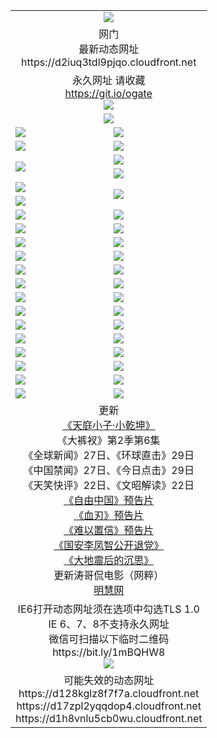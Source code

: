 ﻿<table>
  <tr></tr>
  <tr><td colspan=2 align=center><img src="https://d2iuq3tdl9pjqo.cloudfront.net/Up/oGate.jpg" /></td></tr>
  <tr><td colspan=2 align=center>网门<br>最新动态网址
<br>https://d2iuq3tdl9pjqo.cloudfront.net
    </td>
  </tr>
  <tr>
    <td colspan=2 align=center>永久网址 请收藏<br/><a href="https://git.io/ogate" target="_blank">https://git.io/ogate</a><br/><a href="https://d2iuq3tdl9pjqo.cloudfront.net/Up/0WMGDL2.png" target="_blank"><img src="https://d2iuq3tdl9pjqo.cloudfront.net/Up/0WMGD2.png"/></a></td>
    <!--td align=center>临时网址 微信用<br/><a href="https://bit.ly/1mBQHW8" target="_blank">https://bit.ly/1mBQHW8</a><br/><a href="https://d2iuq3tdl9pjqo.cloudfront.net/Up/0WMGDL3.png" target="_blank"><img src="https://d2iuq3tdl9pjqo.cloudfront.net/Up/0WMGD3.png"/></a></td-->
  </tr>
  <tr>
    <td colspan=2 align=center><a href="https://d2iuq3tdl9pjqo.cloudfront.net/ogUP.aspx?name=0oGate.apk" target="_blank"><img src="https://d2iuq3tdl9pjqo.cloudfront.net/Up/0WMAZ.jpg" /></a></td>
  </tr>
  <tr>
    <td><a href="https://d2iuq3tdl9pjqo.cloudfront.net/ogNice.aspx" target="_blank"><img src="https://d2iuq3tdl9pjqo.cloudfront.net/Up/0WCYY.jpg" /></a></td>
    <td><a href="https://d2iuq3tdl9pjqo.cloudfront.net/onCO.aspx?ob=600%E4%BA%8B%E7%89%A9&op=%E5%A2%9E%E5%88%A0%E6%94%B9&args=WH1~%23%E7%B1%BB%E5%9E%8B6%E6%96%B0%E9%97%BB%7c%23%E7%B1%BB%E5%9E%8B6%E8%AF%84%E8%AE%BA&mode=" target="_blank"><img src="https://d2iuq3tdl9pjqo.cloudfront.net/Up/0WZTT.jpg" /></a></td> 
  </tr>
  <tr>
    <td><a href="https://d2iuq3tdl9pjqo.cloudfront.net/ogDY.aspx" target="_blank"><img src="https://d2iuq3tdl9pjqo.cloudfront.net/Up/0FK.jpg" /></a></td>
    <td><a href="https://d2iuq3tdl9pjqo.cloudfront.net/ogST.aspx" target="_blank"><img src="https://d2iuq3tdl9pjqo.cloudfront.net/Up/0ST.jpg" /></a></td> 
  </tr>
  <tr>
    <td rowspan=2><a href="https://d2iuq3tdl9pjqo.cloudfront.net/ogUP.aspx?name=WJ.mp4&count=T:1,480P:1" target="_blank"><img src="https://d2iuq3tdl9pjqo.cloudfront.net/Up/WJ.jpg" /></a></td>
    <td><a href="https://d2iuq3tdl9pjqo.cloudfront.net/ogUP.aspx?name=11DKC.mp4&count=T:2,2:6,1:16" target="_blank"><img src="https://d2iuq3tdl9pjqo.cloudfront.net/Up/11DKC.jpg" /></a></td> 
  </tr>
  <tr>
    <td><a href="https://d2iuq3tdl9pjqo.cloudfront.net/ogUP.aspx?name=LRSH.mp4&count=W:13,2:10" target="_blank"><img src="https://d2iuq3tdl9pjqo.cloudfront.net/Up/LRSH.jpg" /></a></td>
  </tr>
  <tr>
    <td><a href="https://d2iuq3tdl9pjqo.cloudfront.net/ogUP.aspx?name=JQR.mp4&count=2" target="_blank"><img src="https://d2iuq3tdl9pjqo.cloudfront.net/Up/JQR.jpg" /></a></td>   
    <td rowspan=2><a href="https://d2iuq3tdl9pjqo.cloudfront.net/ogUP.aspx?name=JP.mp4&count=9" target="_blank"><img src="https://d2iuq3tdl9pjqo.cloudfront.net/Up/JP.jpg" /></td>
  </tr>
  <tr>
    <td><div><a href="https://d2iuq3tdl9pjqo.cloudfront.net/ogUP.aspx?name=LRWS.mp4&count=7B:7,6B:44,5A:10,5B:35,4A:14,4B:19,3A:10,3B:26,2A:16,2B:21,1A:23,1B:29&current=7B:7" target="_blank"><img src="https://d2iuq3tdl9pjqo.cloudfront.net/Up/LRWS.jpg" /></a></td>
  </tr>
  <tr>
    <td><a href="https://d2iuq3tdl9pjqo.cloudfront.net/ogUP.aspx?name=SSZJ.mp4&count=SP:6,480P:8" target="_blank"><img src="https://d2iuq3tdl9pjqo.cloudfront.net/Up/SSZJ.jpg" /></a></td>
    <td><a href="https://d2iuq3tdl9pjqo.cloudfront.net/ogUP.aspx?name=WH.mp4" target="_blank"><img src="https://d2iuq3tdl9pjqo.cloudfront.net/Up/WH.jpg" /></a></td>
  </tr>
  <tr>
    <td><a href="https://d2iuq3tdl9pjqo.cloudfront.net/ogUP.aspx?name=ZY.mp4&count=2015:16" target="_blank"><img src="https://d2iuq3tdl9pjqo.cloudfront.net/Up/ZY.jpg" /></a</td>
    <td><a href="https://d2iuq3tdl9pjqo.cloudfront.net/ogUP.aspx?name=XTFY.mp4&count=B:2,A:24" target="_blank"><img src="https://d2iuq3tdl9pjqo.cloudfront.net/Up/XTFY.jpg" /></a></td>
  </tr>
  <tr>
    <td><a href="https://d2iuq3tdl9pjqo.cloudfront.net/ogUP.aspx?name=1LYF.mp4&count=2" target="_blank"><img src="https://d2iuq3tdl9pjqo.cloudfront.net/Up/1LYF0.jpg" /></a></td>
    <td><a href="https://d2iuq3tdl9pjqo.cloudfront.net/ogUP.aspx?name=1ZGC.mp4&count=6" target="_blank"><img src="https://d2iuq3tdl9pjqo.cloudfront.net/Up/1ZGC0.jpg" /></a></td>
  </tr>
  <tr>
    <td><a href="https://d2iuq3tdl9pjqo.cloudfront.net/ogUP.aspx?name=1ZKM.mp4&count=3&current=3" target="_blank"><img src="https://d2iuq3tdl9pjqo.cloudfront.net/Up/1ZKM0.jpg" /></a></td>  
    <td><a href="https://d2iuq3tdl9pjqo.cloudfront.net/ogUP.aspx?name=1WWY.mp4&count=6&current=6" target="_blank"><img src="https://d2iuq3tdl9pjqo.cloudfront.net/Up/1WWY0.jpg" /></a></td>
  </tr>
  <tr>
    <td><a href="https://d2iuq3tdl9pjqo.cloudfront.net/ogUP.aspx?name=10JGY.mp4&count=3" target="_blank"><img src="https://d2iuq3tdl9pjqo.cloudfront.net/Up/10JGY0.jpg" /></a></td>
    <td><a href="https://d2iuq3tdl9pjqo.cloudfront.net/ogUP.aspx?name=10CYS.mp4&count=2" target="_blank"><img src="https://d2iuq3tdl9pjqo.cloudfront.net/Up/10CYS0.jpg" /></a></td>
  </tr>
  <tr>
    <td><a href="https://d2iuq3tdl9pjqo.cloudfront.net/ogUP.aspx?name=4SQQ.mp4&count=201602:20,201601:21&current=201602:20" target="_blank"><img src="https://d2iuq3tdl9pjqo.cloudfront.net/Up/4SQQ0.jpg"/></a></td>
    <td><a href="https://d2iuq3tdl9pjqo.cloudfront.net/ogUP.aspx?name=4SHQ.mp4&count=201602:27,201601:28&current=201602:27" target="_blank"><img src="https://d2iuq3tdl9pjqo.cloudfront.net/Up/4SHQ0.jpg"/></a></td>
  </tr>
  <tr>
    <td><a href="https://d2iuq3tdl9pjqo.cloudfront.net/ogUP.aspx?name=4SZG.mp4&count=201602:20,201601:23&current=201602:20" target="_blank"><img src="https://d2iuq3tdl9pjqo.cloudfront.net/Up/4SZG0.jpg"/></a></td>
    <td><a href="https://d2iuq3tdl9pjqo.cloudfront.net/ogUP.aspx?name=4SDJ.mp4&count=201602A:24,201602B:7,201601A:48,201601B:6&current=201602A:24" target="_blank"><img src="https://d2iuq3tdl9pjqo.cloudfront.net/Up/4SDJ0.jpg"/></a></td>
  </tr>
  <tr>
    <td><a href="https://d2iuq3tdl9pjqo.cloudfront.net/ogUP.aspx?name=4CTX.mp4&count=201602:3,201601:4&current=201602:3" target="_blank"><img src="https://d2iuq3tdl9pjqo.cloudfront.net/Up/4CTX0.jpg"/></a></td>
    <td><a href="https://d2iuq3tdl9pjqo.cloudfront.net/ogUP.aspx?name=4CWZ.mp4&count=201602:3,201601:4&current=201602:3" target="_blank"><img src="https://d2iuq3tdl9pjqo.cloudfront.net/Up/4CWZ0.jpg"/></a></td>
  </tr>
  <tr>
    <td><a href="https://d2iuq3tdl9pjqo.cloudfront.net/onUP.aspx?name=https://dwsfx5awq5vcc.cloudfront.net/" target="_blank"><img src="https://d2iuq3tdl9pjqo.cloudfront.net/Up/0DTW.jpg"/></a></td>
    <td><a href="https://d2iuq3tdl9pjqo.cloudfront.net/onUP.aspx?name=https://d240ns8up8earz.cloudfront.net/acenter/" target="_blank"><img src="https://d2iuq3tdl9pjqo.cloudfront.net/Up/0TDW.jpg" /></a></td>
  </tr>
  <tr>
    <td><a href="https://d2iuq3tdl9pjqo.cloudfront.net/onUP.aspx?name=https://d4508d6vomz2p.cloudfront.net/gb/nsc413.htm" target="_blank"><img src="https://d2iuq3tdl9pjqo.cloudfront.net/Up/0DJY.jpg" /></a></td>
    <td><a href="https://d2iuq3tdl9pjqo.cloudfront.net/onUP.aspx?name=https://d3bxwq7vzudb5l.cloudfront.net/xtr/gb/prog204.html" target="_blank"><img src="https://d2iuq3tdl9pjqo.cloudfront.net/Up/0XTR.jpg" /></a></td>
  </tr>
  <tr>
    <td><a href="https://d2iuq3tdl9pjqo.cloudfront.net/onUP.aspx?name=https://d3aj00iefsmfgc.cloudfront.net/" target="_blank"><img src="https://d2iuq3tdl9pjqo.cloudfront.net/Up/0MHW.jpg" /></a></td>
    <td><a href="https://d2iuq3tdl9pjqo.cloudfront.net/onUP.aspx?name=https://d1lcj91uv80klr.cloudfront.net/" target="_blank"><img src="https://d2iuq3tdl9pjqo.cloudfront.net/Up/0ZJW.jpg" /></a></td>
  </tr>
  <tr>
    <td><a href="https://d2iuq3tdl9pjqo.cloudfront.net/ogUP.aspx?name=0FG.zip" target="_blank"><img src="https://d2iuq3tdl9pjqo.cloudfront.net/Up/0FG.jpg" /></a></td>
    <td><a href="https://d2iuq3tdl9pjqo.cloudfront.net/ogUP.aspx?name=0FGA.apk" target="_blank"><img src="https://d2iuq3tdl9pjqo.cloudfront.net/Up/0FGA.jpg" /></a></td>
  </tr>
  <tr>
    <td><a href="https://d2iuq3tdl9pjqo.cloudfront.net/ogUP.aspx?name=0U.zip" target="_blank"><img src="https://d2iuq3tdl9pjqo.cloudfront.net/Up/0U.jpg" /></a></td>
    <td><a href="https://d2iuq3tdl9pjqo.cloudfront.net/ogUP.aspx?name=0UA.apk" target="_blank"><img src="https://d2iuq3tdl9pjqo.cloudfront.net/Up/0UA.jpg" /></a></td>
  </tr>
  <tr>
    <td><a href="https://d2iuq3tdl9pjqo.cloudfront.net/ogUP.aspx?name=0iPPOTV.zip" target="_blank"><img src="https://d2iuq3tdl9pjqo.cloudfront.net/Up/0iPPOTV.jpg" /></a></td>
    <td><a href="https://d2iuq3tdl9pjqo.cloudfront.net/ogUP.aspx?name=0iNTD.apk" target="_blank"><img src="https://d2iuq3tdl9pjqo.cloudfront.net/Up/0iNTD.jpg" /></a></td>
  </tr>
  <tr>
    <td colspan=2 align=center>更新<br>
      <a href="https://d2iuq3tdl9pjqo.cloudfront.net/ogUP.aspx?name=1XQK.mp4&count=13" target="_blank">《天庭小子·小乾坤》</a><br>
      《大裤衩》第2季第6集<br>
      《全球新闻》27日、《环球直击》29日<br>
      《中国禁闻》27日、《今日点击》29日<br>
      《天笑快评》22日、《文昭解读》22日<br>
      <a href="https://d2iuq3tdl9pjqo.cloudfront.net/ogUP.aspx?name=11ZYZG0.mp4" target="_blank">《自由中国》预告片</a><br>
      <a href="https://d2iuq3tdl9pjqo.cloudfront.net/ogUP.aspx?name=11XR.mp4" target="_blank">《血刃》预告片</a><br>
      <a href="https://d2iuq3tdl9pjqo.cloudfront.net/ogUP.aspx?name=11NYZX.mp4&count=2" target="_blank">《难以置信》预告片</a><br>
      <a href="https://d2iuq3tdl9pjqo.cloudfront.net/ogUP.aspx?name=4LFZ.mp4" target="_blank">《国安李凤智公开退党》</a><br>
      <a href="https://d2iuq3tdl9pjqo.cloudfront.net/ogUP.aspx?name=4DDZHDCS.mp4" target="_blank">《大地震后的沉思》</a><br>
      更新涛哥侃电影（网粹）<br>
      <a href="https://d2iuq3tdl9pjqo.cloudfront.net/onUP.aspx?name=https://www.minghui.org/" target="_blank">明慧网</a></td>
    </td>
  </tr>
  <tr>
    <td colspan=2 align=center>IE6打开动态网址须在选项中勾选TLS 1.0<br/>IE 6、7、8不支持永久网址<br/>
      微信可扫描以下临时二维码<br/>https://bit.ly/1mBQHW8<br/><a href="https://d2iuq3tdl9pjqo.cloudfront.net/Up/0WMGDL3.png" target="_blank"><img src="https://d2iuq3tdl9pjqo.cloudfront.net/Up/0WMGD3.png"/></a><br>
  </tr>
  <tr>
    <td colspan=2 align=center>可能失效的动态网址
<br>https://d128kglz8f7f7a.cloudfront.net
<br>https://d17zpl2yqqdop4.cloudfront.net
<br>https://d1h8vnlu5cb0wu.cloudfront.net
    </td>
  </tr>
</table>

